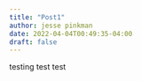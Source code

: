 ```yaml
---
title: "Post1"
author: jesse pinkman
date: 2022-04-04T00:49:35-04:00
draft: false
---
```


testing test test

